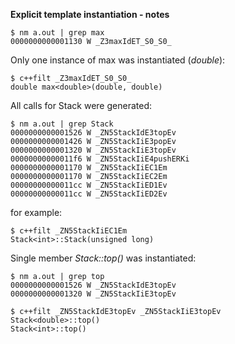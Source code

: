 **Explicit template instantiation - notes**

```
$ nm a.out | grep max
0000000000001130 W _Z3maxIdET_S0_S0_
```

 Only one instance of max was instantiated (*double*):
```
$ c++filt _Z3maxIdET_S0_S0_
double max<double>(double, double)
```

All calls for Stack<int> were generated:

```
$ nm a.out | grep Stack
0000000000001526 W _ZN5StackIdE3topEv
0000000000001426 W _ZN5StackIiE3popEv
0000000000001320 W _ZN5StackIiE3topEv
00000000000011f6 W _ZN5StackIiE4pushERKi
0000000000001170 W _ZN5StackIiEC1Em
0000000000001170 W _ZN5StackIiEC2Em
00000000000011cc W _ZN5StackIiED1Ev
00000000000011cc W _ZN5StackIiED2Ev
```

for example:
```
$ c++filt _ZN5StackIiEC1Em
Stack<int>::Stack(unsigned long)
```
  
Single member *Stack<double>::top()* was instantiated:
```
$ nm a.out | grep top
0000000000001526 W _ZN5StackIdE3topEv
0000000000001320 W _ZN5StackIiE3topEv
```
  
  
```
$ c++filt _ZN5StackIdE3topEv _ZN5StackIiE3topEv
Stack<double>::top()
Stack<int>::top()
```
